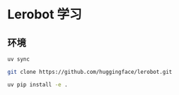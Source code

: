 # Lerobot 学习

## 环境

```bash
uv sync

git clone https://github.com/huggingface/lerobot.git

uv pip install -e .
```
